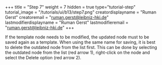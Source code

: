 +++
title = "Step 7"
weight = 7
hidden = true
type="tutorial-step"
tutorial_image = "/tutorials/ui/b13/step7.png"
creatordisplayname = "Ruman Gerst"
creatoremail = "ruman.gerst@leibniz-hki.de"
lastmodifierdisplayname = "Ruman Gerst"
lastmodifieremail = "ruman.gerst@leibniz-hki.de"
+++

If the template node needs to be modified, the updated node must to be saved again as a template. When using the same name for saving, it is best to delete the outdated node from the list first. This can be done by selecting the outdated node from the list (red arrow 1), right-click on the node and select the Delete option (red arrow 2). 